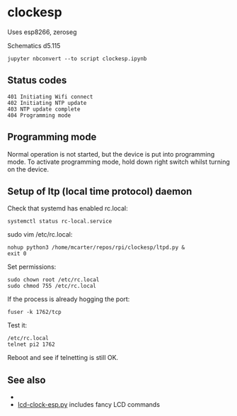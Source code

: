 # clockesp

Uses esp8266, zeroseg

Schematics d5.115




```
jupyter nbconvert --to script clockesp.ipynb 
```

## Status codes

```
401 Initiating Wifi connect
402 Initiating NTP update
403 NTP update complete
404 Programming mode
```

## Programming mode

Normal operation is not started, but the device is put into programming mode. 
To activate programming mode, hold down right switch whilst turning on the 
device.

## Setup of ltp (local time protocol) daemon

Check that systemd has enabled rc.local:
```
systemctl status rc-local.service
```

sudo vim /etc/rc.local:
```
nohup python3 /home/mcarter/repos/rpi/clockesp/ltpd.py &
exit 0
```

Set permissions:
```
sudo chown root /etc/rc.local
sudo chmod 755 /etc/rc.local
```

If the process is already hogging the port:
```
fuser -k 1762/tcp
```

Test it:
```
/etc/rc.local
telnet pi2 1762

```

Reboot and see if telnetting is still OK.

## See also


* <li><a href="https://gist.github.com/blippy/ea7709597cae84c3bcde02d2bc18b1e5">lcd-clock-esp.py</a> includes fancy LCD commands</li>
